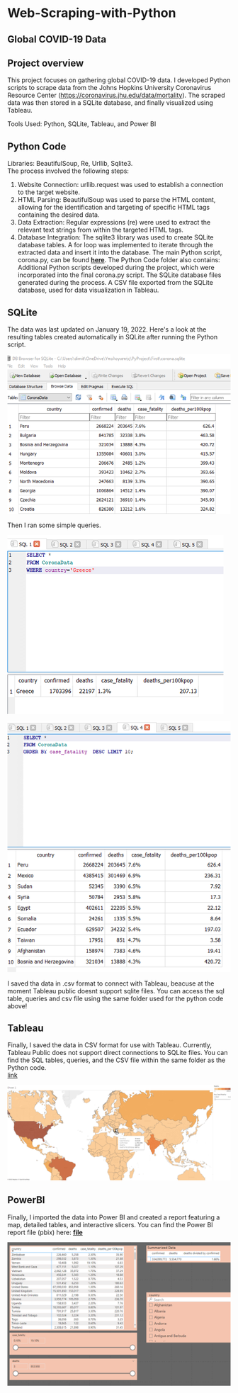 # Web-Scraping-with-Python
## Global COVID-19 Data

## Project overview
This project focuses on gathering global COVID-19 data. I developed Python scripts to scrape data from the Johns Hopkins University Coronavirus Resource Center (https://coronavirus.jhu.edu/data/mortality). The scraped data was then stored in a SQLite database, and finally visualized using Tableau.

Tools Used: Python, SQLite, Tableau, and Power BI

## Python Code
Libraries: BeautifulSoup, Re, Urllib, Sqlite3.  
The process involved the following steps:  
1. Website Connection: urllib.request was used to establish a connection to the target website.
2. HTML Parsing: BeautifulSoup was used to parse the HTML content, allowing for the identification and targeting of specific HTML tags containing the desired data.
3. Data Extraction: Regular expressions (re) were used to extract the relevant text strings from within the targeted HTML tags.
4. Database Integration: The sqlite3 library was used to create SQLite database tables. A for loop was implemented to iterate through the extracted data and insert it into the database.
The main Python script, corona.py, can be found **[here](https://github.com/DimKaisaris/Web-Scraping-with-Python/tree/main/Python%20Code)**.
The Python Code folder also contains:
Additional Python scripts developed during the project, which were incorporated into the final corona.py script.
The SQLite database files generated during the process.
A CSV file exported from the SQLite database, used for data visualization in Tableau.

## SQLite
The data was last updated on January 19, 2022. Here's a look at the resulting tables created automatically in SQLite after running the Python script.

![shot35](images/Screenshot_35.png)

Then I ran some simple queries.

![shot1](images/Screenshot_1.png)

![shot2](images/Screenshot_2.png)

I saved tha data in .csv format to connect with Tableau, beacuse at the moment Tableau public doesnt support sqlite files. You can access the sql table, queries and csv file using the same folder used for the python code above!

## Tableau
Finally, I saved the data in CSV format for use with Tableau. Currently, Tableau Public does not support direct connections to SQLite files. You can find the SQL tables, queries, and the CSV file within the same folder as the Python code.  
[link](https://public.tableau.com/app/profile/dimitris.kaisaris4695)

![shot3](images/Screenshot_3.png)


## PowerBI
Finally, I imported the data into Power BI and created a report featuring a map, detailed tables, and interactive slicers. You can find the Power BI report file (pbix) here:  **[file](https://github.com/DimKaisaris/Web-Scraping-with-Python/blob/main/images/PBImap.pbix)**

![shot36](images/Screenshot_36.png)
  



